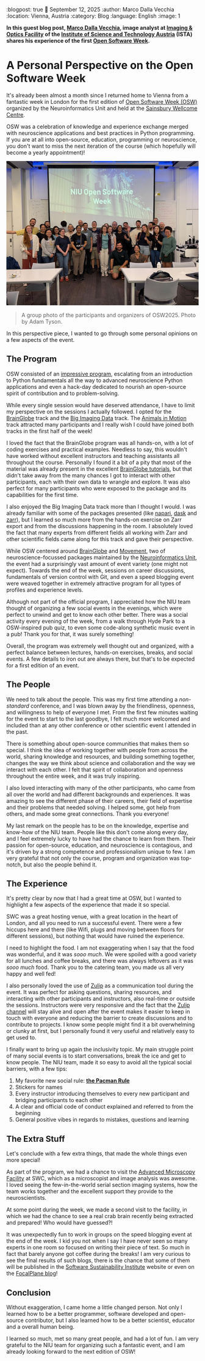 :blogpost: true
:date: September 12, 2025
:author: Marco Dalla Vecchia
:location: Vienna, Austria
:category: Blog
:language: English
:image: 1

**In this guest blog post, [Marco Dalla Vecchia](https://bsky.app/profile/marcodv.bsky.social), image analyst at [Imaging & Optics Facility](https://iof.pages.ist.ac.at/) of the [Institute of Science and Technology Austria](https://ista.ac.at/en/home/) (ISTA) shares his experience of the first [Open Software Week](/open-software-summer-school).**

# A Personal Perspective on the Open Software Week
It's already been almost a month since I returned home to Vienna from a fantastic week in London for the first edition of [Open Software Week (OSW)](/open-software-summer-school) organized by the Neuroinformatics Unit and held at the [Sainsbury Wellcome Centre](https://www.sainsburywellcome.org/).

OSW was a celebration of knowledge and experience exchange merged with neuroscience applications and best practices in Python programming. If you are at all into open-source, education, programming or neuroscience, you don't want to miss the next iteration of the course (which hopefully will become a yearly appointment)!

![](/_static/osw_images/OSW_2025.jpg)
> A group photo of the participants and organizers of OSW2025. Photo by Adam Tyson.

In this perspective piece, I wanted to go through some personal opinions on a few aspects of the event.

## The Program
OSW consisted of an [impressive program](/open-software-summer-school/2025/index.html#schedule), escalating from an introduction to Python fundamentals all the way to advanced neuroscience Python applications and even a hack-day dedicated to nourish an open-source spirit of contribution and to problem-solving.

While every single session would have deserved attendance, I have to limit my perspective on the sessions I actually followed. I opted for the [BrainGlobe](/open-software-summer-school/2025/brainglobe.html) track and the [Big Imaging Data](/open-software-summer-school/2025/big-imaging-data.html) track. The [Animals in Motion](https://animals-in-motion.neuroinformatics.dev/latest/) track attracted many participants and I really wish I could have joined both tracks in the first half of the week!

I loved the fact that the BrainGlobe program was all hands-on, with a lot of coding exercises and practical examples. Needless to say, this wouldn't have worked without excellent instructors and teaching assistants all throughout the course. Personally I found it a bit of a pity that most of the material was already present in the excellent [BrainGlobe tutorials](https://brainglobe.info/tutorials/), but that didn't take away from the many chances I got to interact with other participants, each with their own data to wrangle and explore. It was also perfect for many participants who were exposed to the package and its capabilities for the first time.

I also enjoyed the Big Imaging Data track more than I thought I would. I was already familiar with some of the packages presented (like [napari](https://napari.org/), [dask](https://dask.org/) and [zarr](https://zarr.readthedocs.io/en/stable/)), but I learned so much more from the hands-on exercise on Zarr export and from the discussions happening in the room. I absolutely loved the fact that many experts from different fields all working with Zarr and other scientific fields came along for this track and gave their perspective.

While OSW centered around [BrainGlobe](https://brainglobe.info/) and [Movement](https://movement.neuroinformatics.dev/index.html), two of neuroscience-focussed packages maintained by the [Neuroinformatics Unit](https://neuroinformatics.dev/), the event had a surprisingly vast amount of event variety (one might not expect). Towards the end of the week, sessions on career discussions, fundamentals of version control with Git, and even a speed blogging event were weaved together in extremely attractive program for all types of profiles and experience levels.

Although not part of the official program, I appreciated how the NIU team thought of organizing a few social events in the evenings, which were perfect to unwind and get to know each other better. There was a social activity every evening of the week, from a walk through Hyde Park to a OSW-inspired pub quiz, to even some code-along synthetic music event in a pub! Thank you for that, it was surely something!

Overall, the program was extremely well thought out and organized, with a perfect balance between lectures, hands-on exercises, breaks, and social events. A few details to iron out are always there, but that's to be expected for a first edition of an event.

## The People
We need to talk about the people. This was my first time attending a *non-standard* conference, and I was blown away by the friendliness, openness, and willingness to help of everyone I met. From the first few minutes waiting for the event to start to the last goodbye, I felt much more welcomed and included than at any other conference or other scientific event I attended in the past.

There is something about open-source communities that makes them so special. I think the idea of working together with people from across the world, sharing knowledge and resources, and building something together, changes the way we think about science and collaboration and the way we interact with each other. I felt that spirit of collaboration and openness throughout the entire week, and it was truly inspiring.

I also loved interacting with many of the other participants, who came from all over the world and had different backgrounds and experiences. It was amazing to see the different phase of their careers, their field of expertise and their problems that needed solving. I helped some, got help from others, and made some great connections. Thank you everyone!

My last remark on the people has to be on the knowledge, expertise and know-how of the NIU team. People like this don't come along every day, and I feel extremely lucky to have had the chance to learn from them. Their passion for open-source, education, and neuroscience is contagious, and it's driven by a strong competence and professionalism unique to few. I am very grateful that not only the course, program and organization was top-notch, but also the people behind it.

## The Experience
It's pretty clear by now that I had a great time at OSW, but I wanted to highlight a few aspects of the experience that made it so special.

SWC was a great hosting venue, with a great location in the heart of London, and all you need to run a successful event. There were a few hiccups here and there (like Wifi, plugs and moving between floors for different sessions), but nothing that would have ruined the experience.

I need to highlight the food. I am not exaggerating when I say that the food was wonderful, and it was _sooo much_. We were spoiled with a good variety for all lunches and coffee breaks, and there was always leftovers as it was _sooo much_ food. Thank you to the catering team, you made us all very happy and well fed!

I also personally loved the use of [Zulip](https://zulip.com/) as a communication tool during the event. It was perfect for asking questions, sharing resources, and interacting with other participants and instructors, also real-time or outside the sessions. Instructors were very responsive and the fact that the [Zulip channel](https://neuroinformatics.zulipchat.com/) will stay alive and open after the event makes it easier to keep in touch with everyone and reducing the barrier to create discussions and to contribute to projects. I know some people might find it a bit overwhelming or clunky at first, but I personally found it very useful and relatively easy to get used to.

I finally want to bring up again the inclusivity topic. My main struggle point of many social events is to start conversations, break the ice and get to know people. The NIU team, made it so easy to avoid all the typical social barriers, with a few tips:

1. My favorite new social rule: [**the Pacman Rule**](https://psychsafety.com/the-pac-man-rule/)
2. Stickers for names
3. Every instructor introducing themselves to every new participant and bridging participants to each other
4. A clear and official code of conduct explained and referred to from the beginning
5. General positive vibes in regards to mistakes, questions and learning

## The Extra Stuff
Let's conclude with a few extra things, that made the whole things even more special!

As part of the program, we had a chance to visit the [Advanced Microscopy Facility](https://swcmicroscopy.com/) at SWC, which as a microscopist and image analysis was awesome. I loved seeing the few-in-the-world serial section imaging systems, how the team works together and the excellent support they provide to the neuroscientists.

At some point during the week, we made a second visit to the facility, in which we had the chance to see a real crab brain recently being extracted and prepared! Who would have guessed?!

It was unexpectedly fun to work in groups on the speed blogging event at the end of the week. I kid you not when I say I have never seen so many experts in one room so focused on writing their piece of text. So much in fact that barely anyone got coffee during the breaks! I am very curious to see the final results of such blogs, there is the chance that some of them will be published in the [Software Sustainability Institute](https://www.software.ac.uk/) website or even on the [FocalPlane blog](https://focalplane.biologists.com/)!

## Conclusion
Without exaggeration, I came home a little changed person. Not only I learned how to be a better programmer, software developed and open-source contributor, but I also learned how to be a better scientist, educator and a overall human being.

I learned so much, met so many great people, and had a lot of fun. I am very grateful to the NIU team for organizing such a fantastic event, and I am already looking forward to the next edition of OSW!
